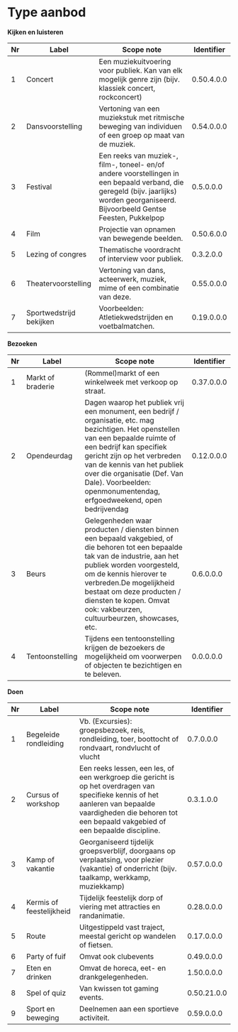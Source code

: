 ---
---

# Type aanbod

 **Kijken en luisteren**

| Nr | Label | Scope note | Identifier |
| --- | --- | --- | --- |
| 1 | Concert | Een muziekuitvoering voor publiek. Kan van elk mogelijk genre zijn (bijv. klassiek concert, rockconcert) | 0.50.4.0.0 |
| 2 | Dansvoorstelling | Vertoning van een muziekstuk met ritmische beweging van individuen of een groep op maat van de muziek. | 0.54.0.0.0 |
| 3 | Festival | Een reeks van muziek-, film-, toneel- en/of andere voorstellingen in een bepaald verband, die geregeld (bijv. jaarlijks) worden georganiseerd. Bijvoorbeeld Gentse Feesten, Pukkelpop | 0.5.0.0.0 |
| 4 | Film | Projectie van opnamen van bewegende beelden. | 0.50.6.0.0 |
| 5 | Lezing of congres | Thematische voordracht of interview voor publiek. | 0.3.2.0.0 |
| 6 | Theatervoorstelling | Vertoning van dans, acteerwerk, muziek, mime of een combinatie van deze. | 0.55.0.0.0 |
| 7 | Sportwedstrijd bekijken | Voorbeelden: Atletiekwedstrijden en voetbalmatchen. | 0.19.0.0.0 |

**Bezoeken**

| Nr | Label | Scope note | Identifier |
| --- | --- | --- | --- |
| 1 | Markt of braderie | (Rommel)markt of een winkelweek met verkoop op straat. | 0.37.0.0.0 |
| 2 | Opendeurdag | Dagen waarop het publiek vrij een monument, een bedrijf / organisatie, etc. mag bezichtigen. Het openstellen van een bepaalde ruimte of een bedrijf kan specifiek gericht zijn op het verbreden van de kennis van het publiek over die organisatie (Def. Van Dale). Voorbeelden: openmonumentendag, erfgoedweekend, open bedrijvendag | 0.12.0.0.0 |
| 3 | Beurs | Gelegenheden waar producten / diensten binnen een bepaald vakgebied, of die behoren tot een bepaalde tak van de industrie, aan het publiek worden voorgesteld, om de kennis hierover te verbreden.De mogelijkheid bestaat om deze producten / diensten te kopen. Omvat ook: vakbeurzen, cultuurbeurzen, showcases, etc. | 0.6.0.0.0 |
| 4 | Tentoonstelling | Tijdens een tentoonstelling krijgen de bezoekers de mogelijkheid om voorwerpen of objecten te bezichtigen en te beleven. | 0.0.0.0.0 |


**Doen**

| Nr | Label | Scope note | Identifier |
| --- | --- | --- | --- |
| 1 | Begeleide rondleiding | Vb. (Excursies): groepsbezoek, reis, rondleiding, toer, boottocht of rondvaart, rondvlucht of vlucht | 0.7.0.0.0 |
| 2 | Cursus of workshop | Een reeks lessen, een les, of een werkgroep die gericht is op het overdragen van specifieke kennis of het aanleren van bepaalde vaardigheden die behoren tot een bepaald vakgebied of een bepaalde discipline. | 0.3.1.0.0 |
| 3 | Kamp of vakantie | Georganiseerd tijdelijk groepsverblijf, doorgaans op verplaatsing, voor plezier (vakantie) of onderricht (bijv. taalkamp, werkkamp, muziekkamp) | 0.57.0.0.0 |
| 4 | Kermis of feestelijkheid | Tijdelijk feestelijk dorp of viering met attracties en randanimatie. | 0.28.0.0.0 |
| 5 | Route | Uitgestippeld vast traject, meestal gericht op wandelen of fietsen. | 0.17.0.0.0 |
| 6 | Party of fuif | Omvat ook clubevents | 0.49.0.0.0 |
| 7 | Eten en drinken | Omvat de horeca, eet- en drankgelegenheden. | 1.50.0.0.0 |
| 8 | Spel of quiz | Van kwissen tot gaming events. | 0.50.21.0.0 |
| 9 | Sport en beweging | Deelnemen aan een sportieve activiteit. | 0.59.0.0.0  |
